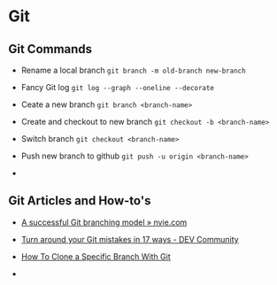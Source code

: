 # Git

## Git Commands

- Rename a local branch
  `git branch -m old-branch new-branch`

- Fancy Git log
  `git log --graph --oneline --decorate`

- Ceate a new branch
  `git branch <branch-name>`

- Create and checkout to new branch
  `git checkout -b <branch-name>`

- Switch branch
  `git checkout <branch-name>`

- Push new branch to github
  `git push -u origin <branch-name>`

- 

## Git Articles and How-to's

- [A successful Git branching model &raquo; nvie.com](https://nvie.com/posts/a-successful-git-branching-model/)

- [Turn around your Git mistakes in 17 ways - DEV Community](https://dev.to/smitterhane/turn-around-your-git-mistakes-in-17-ways-2mn1)

- [How To Clone a Specific Branch With Git](https://joelolawanle.com/posts/how-to-clone-a-specific-branch-with-git)

- 
